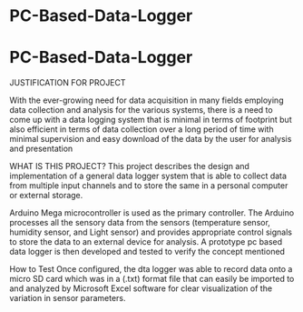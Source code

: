 # PC-Based-Data-Logger
# PC-Based-Data-Logger

JUSTIFICATION FOR PROJECT

With the ever-growing need for data acquisition in many fields employing data collection and analysis for the various systems, there is a need to come up with a data logging system that is minimal in terms of footprint but also efficient in terms of data collection 
over a long period of time with minimal supervision and easy download of the data by the user for analysis and presentation

WHAT IS THIS PROJECT?
This project describes the design and implementation of a general data logger system that is able to collect data from multiple input channels and to store the same in a personal computer or external storage.

Arduino Mega microcontroller is used as the primary controller. The Arduino processes all the sensory data from the sensors (temperature sensor, humidity sensor, and Light sensor) 
and provides appropriate control signals to store the data to an external device for analysis. 
A prototype pc based data logger is then developed and tested to verify the concept mentioned

How to Test 
Once configured, the dta logger was able to record data onto a micro SD card which was in a (.txt) format file that can easily be imported to and analyzed by Microsoft Excel software for clear visualization of the variation in sensor parameters.
